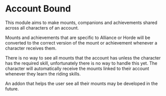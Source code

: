 # Account Bound
This module aims to make mounts, companions and achievements shared across all characters of an account.

Mounts and achievements that are specific to Alliance or Horde will be converted to the correct version of the mount or achievement whenever a character receives them.

There is no way to see all mounts that the account has unless the character has the required skill, unfortunately there is no way to handle this yet. The character will automatically receive the mounts linked to their account whenever they learn the riding skills.

An addon that helps the user see all their mounts may be developed in the future.
